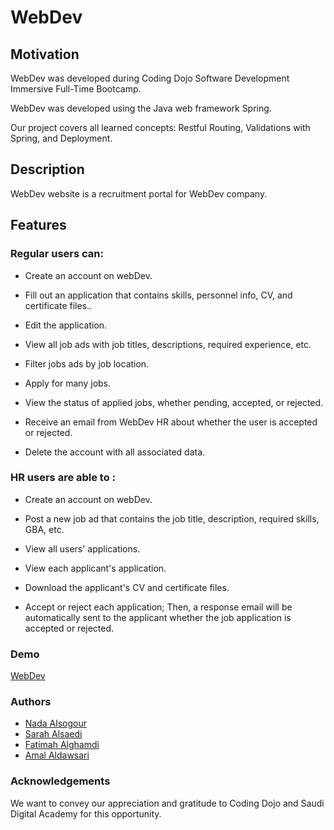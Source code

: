 # WebDev

## Motivation

WebDev was developed during Coding Dojo Software Development Immersive Full-Time Bootcamp. 

WebDev was developed using the Java web framework Spring.

Our project covers all learned concepts: Restful Routing, Validations with Spring, and Deployment.

## Description

WebDev website is a recruitment portal for WebDev company.

## Features

### Regular users can:

- Create an account on webDev.

- Fill out an application that contains skills, personnel info, CV, and certificate files..
 
- Edit the application.

- View all job ads with job titles, descriptions, required experience, etc.
 
- Filter jobs ads by job location.

- Apply for many jobs. 

- View the status of applied jobs, whether pending, accepted, or rejected.
 
- Receive an email from WebDev HR about whether the user is accepted or rejected. 

- Delete the account with all associated data.

### HR users are able to :

- Create an account on webDev.

- Post a new job ad that contains the job title, description, required skills, GBA, etc.

- View all users' applications.

- View each applicant's application.

- Download the applicant's CV and certificate files.

- Accept or reject each application; Then, a response email will be automatically sent to the applicant whether the job application is accepted or rejected.

### Demo

[WebDev](https://www.youtube.com/watch?v=1dM5_WbRUwg&ab_channel=AmalAldawsari)

### Authors

- [Nada Alsogour](https://github.com/Nada-bit73)
- [Sarah Alsaedi](https://github.com/sarah-47)
- [Fatimah Alghamdi](https://github.com/fatimahmalghamdi)
- [Amal Aldawsari](https://github.com/amalsaud)

### Acknowledgements

We want to convey our appreciation and gratitude to Coding Dojo and Saudi Digital Academy for this opportunity.

